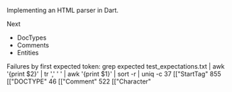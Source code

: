 Implementing an HTML parser in Dart.

Next
* DocTypes
* Comments
* Entities


Failures by first expected token:
grep expected  test_expectations.txt | awk '{print $2}' | tr ',' ' ' | awk '{print $1}' | sort -r | uniq -c
     37 [["StartTag"
    855 [["DOCTYPE"
     46 [["Comment"
    522 [["Character"